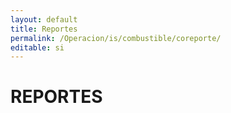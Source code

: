 ```yaml
---
layout: default
title: Reportes
permalink: /Operacion/is/combustible/coreporte/
editable: si
---
```


# REPORTES

